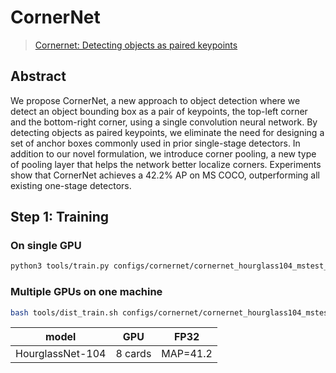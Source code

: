 # CornerNet

> [Cornernet: Detecting objects as paired keypoints](https://arxiv.org/abs/1808.01244)

<!-- [ALGORITHM] -->

## Abstract

We propose CornerNet, a new approach to object detection where we detect an object bounding box as a pair of keypoints, the top-left corner and the bottom-right corner, using a single convolution neural network. By detecting objects as paired keypoints, we eliminate the need for designing a set of anchor boxes commonly used in prior single-stage detectors. In addition to our novel formulation, we introduce corner pooling, a new type of pooling layer that helps the network better localize corners. Experiments show that CornerNet achieves a 42.2% AP on MS COCO, outperforming all existing one-stage detectors.

## Step 1: Training

### On single GPU

```bash
python3 tools/train.py configs/cornernet/cornernet_hourglass104_mstest_8x6_210e_coco.py
```

### Multiple GPUs on one machine

```bash
bash tools/dist_train.sh configs/cornernet/cornernet_hourglass104_mstest_8x6_210e_coco.py 8
```

|         model       |     GPU     | FP32                                 | 
|---------------------| ----------- | ------------------------------------ |
|   HourglassNet-104  | 8 cards     | MAP=41.2                             |
